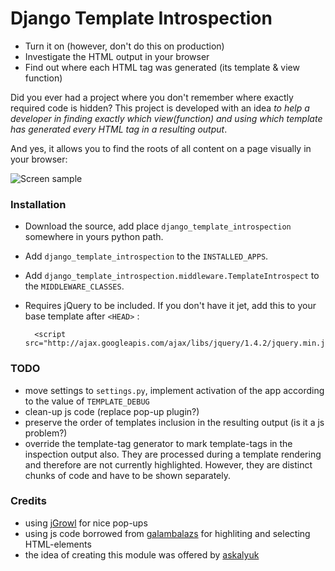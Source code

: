 Django Template Introspection
=============================
  - Turn it on (however, don't do this on production)
  - Investigate the HTML output in your browser
  - Find out where each HTML tag was generated (its template & view function)

  Did you ever had a project where you don't remember where exactly required code is hidden? This project is developed with an idea *to help a developer in finding exactly which view(function) and using which template has generated every HTML tag in a resulting output*.

  And yes, it allows you to find the roots of all content on a page visually in your browser:

  ![Screen sample](http://sumno.com.ua/media/images/galleries/2008/11/01/dlya-publikatsij/djangotemplateintrospection.png "Sample usage")

### Installation
 - Download the source, add place `django_template_introspection` somewhere in yours python path.
 - Add `django_template_introspection` to the `INSTALLED_APPS`.
 - Add `django_template_introspection.middleware.TemplateIntrospect` to the `MIDDLEWARE_CLASSES`.
 - Requires jQuery to be included. If you don't have it jet, add this to your base template after `<HEAD>` :

         <script src="http://ajax.googleapis.com/ajax/libs/jquery/1.4.2/jquery.min.js">

### TODO
 - move settings to `settings.py`, implement activation of the app according to the value of `TEMPLATE_DEBUG`
 - clean-up js code (replace pop-up plugin?)
 - preserve the order of templates inclusion in the resulting output (is it a js problem?)
 - override the template-tag generator to mark template-tags in the inspection output also. They are processed during a template rendering and therefore are not currently highlighted. However, they are distinct chunks of code and have to be shown separately.

### Credits
 - using [jGrowl](http://stanlemon.net/projects/jgrowl.html) for nice pop-ups
 - using js code borrowed from [galambalazs](http://stackoverflow.com/questions/4711023/how-to-make-this-javascript-much-faster/4711224#4711224) for highliting and selecting HTML-elements
 - the idea of creating this module was offered by [askalyuk](https://github.com/askalyuk)

